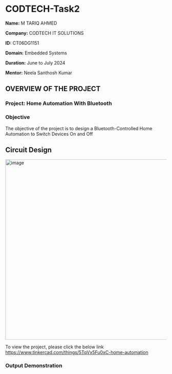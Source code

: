 # CODTECH-Task2

**Name:** M TARIQ AHMED

**Company:** CODTECH IT SOLUTIONS

**ID:** CT06DG1151

**Domain:** Embedded Systems

**Duration:** June to July 2024

**Mentor:** Neela Santhosh Kumar

## OVERVIEW OF THE PROJECT

### Project: Home Automation With Bluetooth

### Objective 
The objective of the project is to design a Bluetooth-Controlled Home Automation to Switch Devices On and Off

## Circuit Design

<img width="1255" height="563" alt="image" src="https://github.com/user-attachments/assets/e1306770-f4cf-4aea-8b58-f93ba712ecd3" />

To view the project, please click the below link
https://www.tinkercad.com/things/5TqVx5Fu0xC-home-automation

### Output Demonstration
